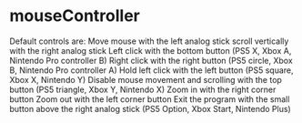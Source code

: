 # mouseController
 
Default controls are:
    Move mouse with the left analog stick
    scroll vertically with the right analog stick
    Left click with the bottom button (PS5 X, Xbox A, Nintendo Pro controller B)
    Right click with the right button (PS5 circle, Xbox B, Nintendo Pro controller A)
    Hold left click with the left button (PS5 square, Xbox X, Nintendo Y)
    Disable mouse movement and scrolling with the top button (PS5 triangle, Xbox Y, Nintendo X)
    Zoom in with the right corner button
    Zoom out with the left corner button
    Exit the program with the small button above the right analog stick (PS5 Option, Xbox Start, Nintendo Plus)